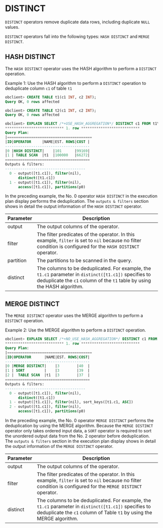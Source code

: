 # DISTINCT

`DISTINCT` operators remove duplicate data rows, including duplicate `NULL` values.

`DISTINCT` operators fall into the following types: `HASH DISTINCT` and `MERGE DISTINCT`.

## HASH DISTINCT

The `HASH DISTINCT` operator uses the HASH algorithm to perform a `DISTINCT` operation.

Example 1: Use the HASH algorithm to perform a `DISTINCT` operation to deduplicate column `c1` of table `t1`

```sql
obclient> CREATE TABLE t1(c1 INT, c2 INT);
Query OK, 0 rows affected

obclient> CREATE TABLE t2(c1 INT, c2 INT);
Query OK, 0 rows affected

obclient> EXPLAIN SELECT /*+USE_HASH_AGGREGATION*/ DISTINCT c1 FROM t1\G
*************************** 1. row ***************************
Query Plan:
|=======================================
|ID|OPERATOR     |NAME|EST. ROWS|COST |
---------------------------------------
|0 |HASH DISTINCT|    |101      |99169|
|1 | TABLE SCAN  |t1  |100000   |66272|
=======================================
Outputs & filters:
-------------------------------------
  0 - output([t1.c1]), filter(nil),
      distinct([t1.c1])
  1 - output([t1.c1]), filter(nil),
      access([t1.c1]), partitions(p0)
```

In the preceding example, the No. 0 operator `HASH DISTINCT` in the execution plan display performs the deduplication. The `outputs & filters` section shows in detail the output information of the `HASH DISTINCT` operator.

| **Parameter** | **Description** |
|-----------|-----------------------------------------------------------------------------------------------------|
| output | The output columns of the operator.  |
| filter | The filter predicates of the operator.  In this example, `filter` is set to `nil` because no filter condition is configured for the `HASH DISTINCT` operator.  |
| partition | The partitions to be scanned in the query.  |
| distinct | The columns to be deduplicated.  For example, the `t1.c1` parameter in `distinct([t1.c1])` specifies to deduplicate the `c1` column of the `t1` table by using the HASH algorithm.  |

## MERGE DISTINCT

The `MERGE DISTINCT` operator uses the MERGE algorithm to perform a `DISTINCT` operation.

Example 2: Use the MERGE algorithm to perform a `DISTINCT` operation.

```sql
obclient> EXPLAIN SELECT /*+NO_USE_HASH_AGGREGATION*/ DISTINCT c1 FROM t1\G
*************************** 1. row ***************************
Query Plan:
|=======================================
|ID|OPERATOR      |NAME|EST. ROWS|COST|
---------------------------------------
|0 |MERGE DISTINCT|    |3        |40  |
|1 | SORT         |    |3        |39  |
|2 |  TABLE SCAN  |t1  |3        |37  |
=======================================
Outputs & filters:
-------------------------------------
  0 - output([t1.c1]), filter(nil),
      distinct([t1.c1])
  1 - output([t1.c1]), filter(nil), sort_keys([t1.c1, ASC])
  2 - output([t1.c1]), filter(nil),
      access([t1.c1]), partitions(p0)
```

In the preceding example, the No. 0 operator `MERGE DISTINCT` performs the deduplication by using the MERGE algorithm. Because the `MERGE DISTINCT` operator only takes ordered input data, a `SORT` operator is required to sort the unordered output data from the No. 2 operator before deduplication. The `outputs & filters` section in the execution plan display shows in detail the output information of the `MERGE DISTINCT` operator.

| **Parameter** | **Description** |
|----------|------------------------------------------------------------------------------------------------------|
| output | The output columns of the operator.  |
| filter | The filter predicates of the operator.  In this example, `filter` is set to `nil` because no filter condition is configured for the `MERGE DISTINCT` operator.  |
| distinct | The columns to be deduplicated.  For example, the `t1.c1` parameter in `distinct([t1.c1])` specifies to deduplicate the `c1` column of Table `t1` by using the MERGE algorithm.  |
